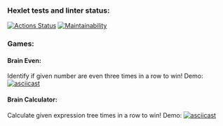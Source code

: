 ### Hexlet tests and linter status:

[![Actions Status](https://github.com/SuperSnowSnail/frontend-project-44/workflows/hexlet-check/badge.svg)](https://github.com/SuperSnowSnail/frontend-project-44/actions)
[![Maintainability](https://api.codeclimate.com/v1/badges/4a961cc53b94b61de815/maintainability)](https://codeclimate.com/github/SuperSnowSnail/frontend-project-44/maintainability)

### Games:

#### Brain Even:

Identify if given number are even three times in a row to win!
Demo:
[![asciicast](https://asciinema.org/a/VdZAbOLylWbHhQAhQygWSLEYM.svg)](https://asciinema.org/a/VdZAbOLylWbHhQAhQygWSLEYM)

#### Brain Calculator:

Calculate given expression tree times in a row to win!
Demo:
[![asciicast](https://asciinema.org/a/YGxz6s0uyqSdUErYbSmfQ24E5.svg)](https://asciinema.org/a/YGxz6s0uyqSdUErYbSmfQ24E5)
